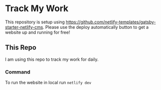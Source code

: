 # Track My Work

This repository is setup using https://github.com/netlify-templates/gatsby-starter-netlify-cms. Please use the deploy automatically button to get a website up and running for free!

## This Repo

I am using this repo to track my work for daily.

### Command

To run the website in local run `netlify dev`
